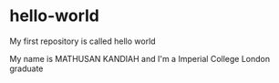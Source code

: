 # hello-world
My first repository is called hello world

My name is MATHUSAN KANDIAH and I'm a Imperial College London graduate
